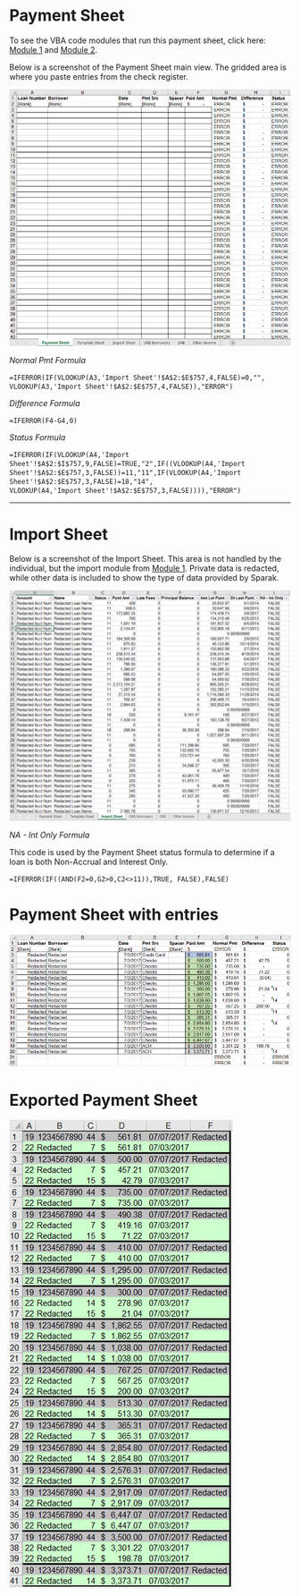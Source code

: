 # Payment Sheet

To see the VBA code modules that run this payment sheet, click here: [Module 1](https://github.com/markaleptic/sparak-sloth/blob/master/Payment-Sheet/VBA%20Module%201.md) and [Module 2](https://github.com/markaleptic/sparak-sloth/blob/master/Payment-Sheet/VBA%20Module%202.md).

Below is a screenshot of the Payment Sheet main view. The gridded area is where you paste entries from the check register.

![Image of Payment Sheet](https://github.com/markaleptic/sparak-sloth/blob/master/Payment-Sheet/Payment_Sheet.PNG "Payment Sheet screenshot")

_Normal Pmt Formula_
```
=IFERROR(IF(VLOOKUP(A3,'Import Sheet'!$A$2:$E$757,4,FALSE)=0,"",
VLOOKUP(A3,'Import Sheet'!$A$2:$E$757,4,FALSE)),"ERROR")
```
_Difference Formula_
```
=IFERROR(F4-G4,0)
```
_Status Formula_
```
=IFERROR(IF(VLOOKUP(A4,'Import Sheet'!$A$2:$I$757,9,FALSE)=TRUE,"2",IF((VLOOKUP(A4,'Import
Sheet'!$A$2:$E$757,3,FALSE))=11,"11",IF(VLOOKUP(A4,'Import Sheet'!$A$2:$E$757,3,FALSE)=18,"14",
VLOOKUP(A4,'Import Sheet'!$A$2:$E$757,3,FALSE)))),"ERROR")
```

--------------------------------------------------------------------------------------------------------------------
# Import Sheet
Below is a screenshot of the Import Sheet. This area is not handled by the individual, but the import module from [Module 1](https://github.com/markaleptic/sparak-sloth/blob/master/Payment-Sheet/VBA%20Module%201.md).
Private data is redacted, while other data is included to show the type of data provided by Sparak.

![Image of Import Sheet](https://github.com/markaleptic/sparak-sloth/blob/master/Payment-Sheet/Import_Sheet.PNG "Import Sheet screenshot")

_NA - Int Only Formula_

This code is used by the Payment Sheet status formula to determine if a loan is both Non-Accrual and Interest Only.
```
=IFERROR(IF((AND(F2=0,G2>0,C2<>11)),TRUE, FALSE),FALSE)
```

# Payment Sheet with entries
![Image](https://github.com/markaleptic/sparak-sloth/blob/master/Payment-Sheet/Before.PNG)
# Exported Payment Sheet

![Image](https://github.com/markaleptic/sparak-sloth/blob/master/Payment-Sheet/After.PNG)
